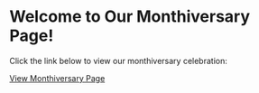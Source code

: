 <!DOCTYPE html>
<html lang="en">
<head>
    <meta charset="UTF-8">
    <meta name="viewport" content="width=device-width, initial-scale=1.0">
    <title>Our Monthiversary</title>
</head>
<body>
    <h1>Welcome to Our Monthiversary Page!</h1>
    <p>Click the link below to view our monthiversary celebration:</p>
    <a href="monthiversary.html">View Monthiversary Page</a>
</body>
</html>
